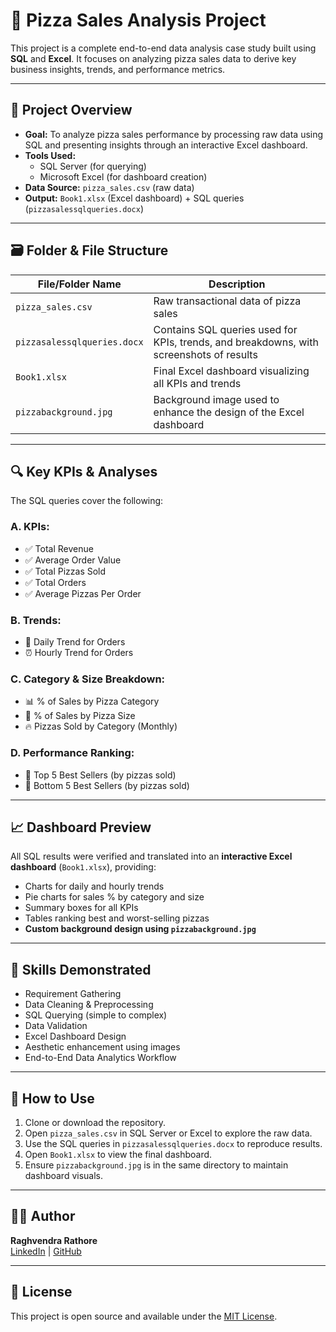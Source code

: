 # 🍕 Pizza Sales Analysis Project

This project is a complete end-to-end data analysis case study built using **SQL** and **Excel**. It focuses on analyzing pizza sales data to derive key business insights, trends, and performance metrics.

---

## 📌 Project Overview

- **Goal:** To analyze pizza sales performance by processing raw data using SQL and presenting insights through an interactive Excel dashboard.
- **Tools Used:** 
  - SQL Server (for querying)
  - Microsoft Excel (for dashboard creation)
- **Data Source:** `pizza_sales.csv` (raw data)
- **Output:** `Book1.xlsx` (Excel dashboard) + SQL queries (`pizzasalessqlqueries.docx`)

---

## 🗃️ Folder & File Structure

| File/Folder Name             | Description                                                       |
|-----------------------------|-------------------------------------------------------------------|
| `pizza_sales.csv`           | Raw transactional data of pizza sales                             |
| `pizzasalessqlqueries.docx` | Contains SQL queries used for KPIs, trends, and breakdowns, with screenshots of results |
| `Book1.xlsx`                | Final Excel dashboard visualizing all KPIs and trends             |
| `pizzabackground.jpg`       | Background image used to enhance the design of the Excel dashboard |

---

## 🔍 Key KPIs & Analyses

The SQL queries cover the following:

### A. KPIs:
- ✅ Total Revenue
- ✅ Average Order Value
- ✅ Total Pizzas Sold
- ✅ Total Orders
- ✅ Average Pizzas Per Order

### B. Trends:
- 📅 Daily Trend for Orders
- ⏰ Hourly Trend for Orders

### C. Category & Size Breakdown:
- 📊 % of Sales by Pizza Category
- 📏 % of Sales by Pizza Size
- 🔥 Pizzas Sold by Category (Monthly)

### D. Performance Ranking:
- 🥇 Top 5 Best Sellers (by pizzas sold)
- 🥄 Bottom 5 Best Sellers (by pizzas sold)

---

## 📈 Dashboard Preview

All SQL results were verified and translated into an **interactive Excel dashboard** (`Book1.xlsx`), providing:
- Charts for daily and hourly trends
- Pie charts for sales % by category and size
- Summary boxes for all KPIs
- Tables ranking best and worst-selling pizzas
- **Custom background design using `pizzabackground.jpg`**

---

## 🧠 Skills Demonstrated

- Requirement Gathering
- Data Cleaning & Preprocessing
- SQL Querying (simple to complex)
- Data Validation
- Excel Dashboard Design
- Aesthetic enhancement using images
- End-to-End Data Analytics Workflow

---

## 🚀 How to Use

1. Clone or download the repository.
2. Open `pizza_sales.csv` in SQL Server or Excel to explore the raw data.
3. Use the SQL queries in `pizzasalessqlqueries.docx` to reproduce results.
4. Open `Book1.xlsx` to view the final dashboard.
5. Ensure `pizzabackground.jpg` is in the same directory to maintain dashboard visuals.

---

## 👨‍💻 Author

**Raghvendra Rathore**  
[LinkedIn](https://www.linkedin.com/in/raghvendra-rathore-tech) | [GitHub](https://github.com/rathoreraghvendra)

---

## 📄 License

This project is open source and available under the [MIT License](LICENSE).

